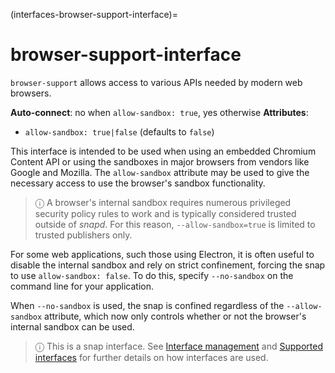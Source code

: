 (interfaces-browser-support-interface)=
# browser-support-interface

`browser-support` allows access to various APIs needed by modern web browsers.

**Auto-connect**: no when `allow-sandbox: true`, yes otherwise
**Attributes**:
  * `allow-sandbox: true|false` (defaults to ``false``)

This interface is intended to be used when using an embedded Chromium Content API or using the sandboxes in major browsers from vendors like Google and Mozilla. The ``allow-sandbox`` attribute may be used to give the necessary access to use the browser's sandbox functionality.

> ⓘ A browser's internal sandbox requires numerous privileged security policy rules to work and is typically considered trusted outside of *snapd*. For this reason, `--allow-sandbox=true` is limited to trusted publishers only. 

For some web applications, such those using Electron, it is often useful to disable the internal sandbox and rely on strict confinement, forcing the snap to use `allow-sandbox: false`. To do this, specify `--no-sandbox` on the command line for your application.

When `--no-sandbox` is used, the snap is confined regardless of the `--allow-sandbox` attribute, which now only controls whether or not the browser's internal sandbox can be used.

> ⓘ  This is a snap interface. See [Interface management](/) and [Supported interfaces](/interfaces/index) for further details on how interfaces are used.

